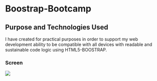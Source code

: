<h1>Boostrap-Bootcamp</h1>
<h2>Purpose and Technologies Used</h2>
I have created for practical purposes in order to support my web development ability to be compatible with all devices with readable and sustainable code logic using HTML5-BOOSTRAP.
<h3>Screen</h3>

 ![](Boostrap_bootcamp.gif)
